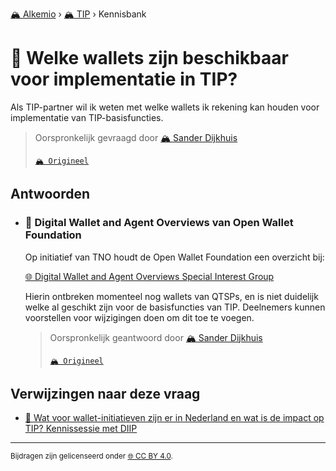 [🏔️ Alkemio](https://welcome.alkem.io/) › [🏔️ TIP](https://alkem.io/tip/dashboard) › Kennisbank
# 📄 Welke wallets zijn beschikbaar voor implementatie in TIP?
Als TIP-partner wil ik weten met welke wallets ik rekening kan houden voor implementatie van TIP-basisfuncties.
> Oorspronkelijk gevraagd door [🏔️ Sander Dijkhuis](https://alkem.io/user/sander-dijkhuis-3912)
>
> [`🏔️ Origineel`](https://alkem.io/tip/collaboration/welkewalletszijnb-9243)

## Antwoorden
- ### <a id="digitalwalletanda-2218"></a> 📌 Digital Wallet and Agent Overviews van Open Wallet Foundation
  Op initiatief van TNO houdt de Open Wallet Foundation een overzicht bij:
  
  [🌐 Digital Wallet and Agent Overviews Special Interest Group](https://github.com/openwallet-foundation/digital-wallet-and-agent-overviews-sig)
  
  Hierin ontbreken momenteel nog wallets van QTSPs, en is niet duidelijk welke al geschikt zijn voor de basisfuncties van TIP. Deelnemers kunnen voorstellen voor wijzigingen doen om dit toe te voegen.

  > Oorspronkelijk geantwoord door [🏔️ Sander Dijkhuis](https://alkem.io/tip/collaboration/welkewalletszijnb-9243/posts/digitalwalletanda-2218)
  >
  > [`🏔️ Origineel`](https://alkem.io/tip/collaboration/welkewalletszijnb-9243/posts/digitalwalletanda-2218)

## Verwijzingen naar deze vraag
- [📌 Wat voor wallet-initiatieven zijn er in Nederland en wat is de impact op TIP? Kennissessie met DIIP](watvoorwallet-init-2068.md#kennissessiemetdii-5708)
* * *
<small>Bijdragen zijn gelicenseerd onder [🌐 CC BY 4.0](https://creativecommons.org/licenses/by/4.0/deed.nl).</small>
